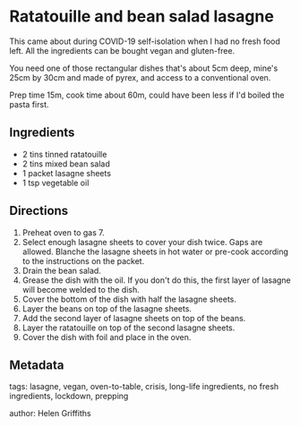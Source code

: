 # Ratatouille and bean salad lasagne

This came about during COVID-19 self-isolation when I had no fresh food left.  All the ingredients can be bought vegan and gluten-free.

You need one of those rectangular dishes that's about 5cm deep, mine's 25cm by 30cm and made of pyrex, and access to a conventional oven.

Prep time 15m, cook time about 60m, could have been less if I'd boiled the pasta first.

## Ingredients

* 2 tins tinned ratatouille
* 2 tins mixed bean salad
* 1 packet lasagne sheets
* 1 tsp vegetable oil

## Directions

1. Preheat oven to gas 7.
2. Select enough lasagne sheets to cover your dish twice.  Gaps are allowed.  Blanche the lasagne sheets in hot water or pre-cook according to the instructions on the packet.
3. Drain the bean salad.
4. Grease the dish with the oil.  If you don't do this, the first layer of lasagne will become welded to the dish.
5. Cover the bottom of the dish with half the lasagne sheets.
6. Layer the beans on top of the lasagne sheets.
7. Add the second layer of lasagne sheets on top of the beans.
8. Layer the ratatouille on top of the second lasagne sheets.
9. Cover the dish with foil and place in the oven.

## Metadata

tags: lasagne, vegan, oven-to-table, crisis, long-life ingredients, no fresh ingredients, lockdown, prepping

author: Helen Griffiths
